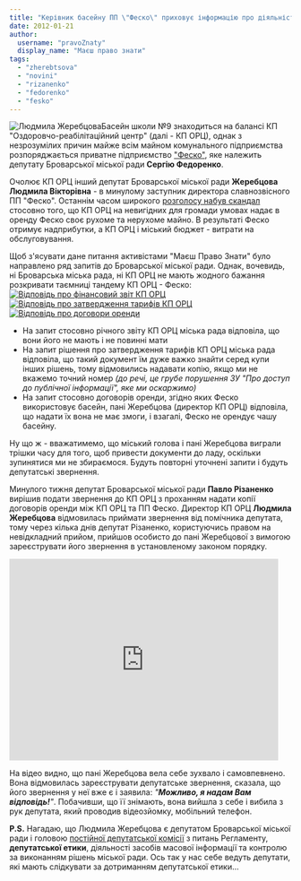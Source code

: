 ```yaml
---
title: "Керівник басейну ПП \"Феско\" приховує інформацію про діяльність підприємства - ВІДЕО"
date: 2012-01-21
author: 
  username: "pravoZnaty"
  display_name: "Маєш право знати"
tags: 
  - "zherebtsova"
  - "novini"
  - "rizanenko"
  - "fedorenko"
  - "fesko"
---
```


![](https://mpz.brovary.org/wp-content/uploads/2012/01/Людмила-Жеребцова.jpg "Людмила Жеребцова")Басейн школи №9 знаходиться на балансі КП "Оздоровчо-реабілітаційний центр" (далі - КП ОРЦ), однак з незрозумілих причин майже всім майном комунального підприємства розпоряджається приватне підприємство ["Феско"](http://fesko.in.ua/ "ПП Феско"), яке належить депутату Броварської міської ради **Сергію Федоренко**. <!--more-->

Очолює КП ОРЦ інший депутат Броварської міської ради **Жеребцова Людмила Вікторівна** - в минулому заступник директора славнозвісного ПП "Феско". Останнім часом широкого [розголосу набув скандал](https://mpz.brovary.org/novini/yak-telekanal-tvi-znimav-syujet-pro-brovarsky-baseyny/ "Як телеканал “ТВі” знімав сюжет про броварські басейни") стосовно того, що КП ОРЦ на невигідних для громади умовах надає в оренду Феско своє рухоме та нерухоме майно. В результаті Феско отримує надприбутки, а КП ОРЦ і міський бюджет - витрати на обслуговування.

Щоб з'ясувати дане питання активістами "Маєш Право Знати" було направлено ряд запитів до Броварської міської ради. Однак, вочевидь, ні Броварська міська рада, ні КП ОРЦ не мають жодного бажання розкривати таємниці тандему КП ОРЦ - Феско: [![](https://mpz.brovary.org/wp-content/uploads/2012/01/Відповідь-про-фінансовий-звіт-КП-ОРЦ.jpg "Відповідь про фінансовий звіт КП ОРЦ")](https://mpz.brovary.org/wp-content/uploads/2012/01/Відповідь-про-фінансовий-звіт-КП-ОРЦ.jpg)[![](https://mpz.brovary.org/wp-content/uploads/2012/01/Відповідь-про-затвердження-тарифів-КП-ОРЦ.jpg "Відповідь про затвердження тарифів КП ОРЦ")](https://mpz.brovary.org/wp-content/uploads/2012/01/Відповідь-про-затвердження-тарифів-КП-ОРЦ.jpg)[![](https://mpz.brovary.org/wp-content/uploads/2012/01/Відповідь-про-договори-оренди.jpg "Відповідь про договори оренди")](https://mpz.brovary.org/wp-content/uploads/2012/01/Відповідь-про-договори-оренди.jpg)

- На запит стосовно річного звіту КП ОРЦ міська рада відповіла, що вони його не мають і не повинні мати
- На запит рішення про затвердження тарифів КП ОРЦ міська рада відповіла, що такий документ їм дуже важко знайти серед купи інших рішень, тому відмовились надавати копію, якщо ми не вкажемо точний номер _(до речі, це грубе порушення ЗУ "Про доступ до публічної інформації", яке ми оскаржимо)_
- На запит стосовно договорів оренди, згідно яких Феско використовує басейн, пані Жеребцова (директор КП ОРЦ) відповіла, що надати їх вона не має змоги, і взагалі, Феско не орендує чашу басейну.

Ну що ж - вважатимемо, що міський голова і пані Жеребцова виграли трішки часу для того, щоб привести документи до ладу, оскільки зупинятися ми не збираємося. Будуть повторні уточнені запити і будуть депутатські звернення.

Минулого тижня депутат Броварської міської ради **Павло Різаненко** вирішив подати звернення до КП ОРЦ з проханням надати копії договорів оренди між КП ОРЦ та ПП Феско. Директор КП ОРЦ **Людмила Жеребцова** відмовилась приймати звернення від помічника депутата, тому через кілька днів депутат Різаненко, користуючись правом на невідкладний прийом, прийшов особисто до пані Жеребцової з вимогою зареєструвати його звернення в установленому законом порядку. 

<iframe width="480" height="360" src="http://www.youtube.com/embed/7lmJUHYcBJc" frameborder="0" allowfullscreen></iframe>

На відео видно, що пані Жеребцова вела себе зухвало і самовпевнено. Вона відмовилась зареєструвати депутатське звернення, сказала, що його звернення у неї вже є і заявила: _"**Можливо, я надам Вам відповідь!**"_. Побачивши, що її знімають, вона вийшла з себе і вибила з рук депутата, який проводив відеозйомку, мобільний телефон.

**P.S.** Нагадаю, що Людмила Жеребцова є депутатом Броварської міської ради і головою [постійної депутатської комісії](https://mpz.brovary.org/novini/deputatska-komisia-rekomenduvala-brovarskij-miskij-radi-pidtrimati-proekt-risenna-pro-zaboronu-videozjomki/ "Депутатська комісія рекомендувала Броварській міській раді підтримати проект рішення про заборону відеозйомки") з питань Регламенту, **депутатської етики**, діяльності засобів масової інформації та контролю за виконанням рішень міської ради. Ось так у нас себе ведуть депутати, які мають слідкувати за дотриманням депутатської етики...
